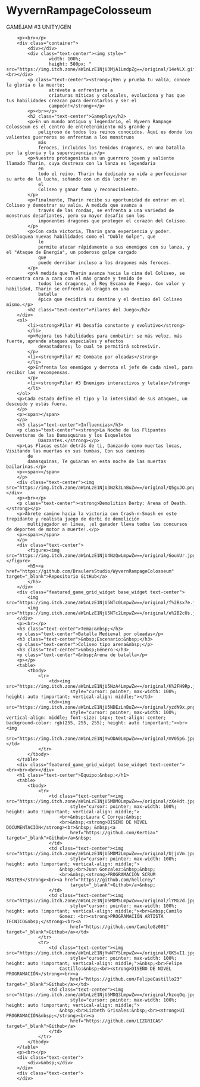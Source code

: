 # WyvernRampageColosseum
 GAMEJAM #3 UNITY/GEN

        <p><br></p>
        <div class="container">
            <div></div>
            <div class="text-center"><img style="
                    width: 100%;
                    height: 500px; " src="https://img.itch.zone/aW1nLzE1NjU3MjA1LmdpZg==/original/14eNLX.gif"><br></div>
            <p class="text-center"><strong>¡Ven y prueba tu valía, conoce la gloria o la muerte;
                    atrévete a enfrentarte a
                    criaturas míticas y colosales, evoluciona y has que tus habilidades crezcan para derrotarlos y ser el
                    campeón!</strong></p>
            <p><br></p>
            <h2 class="text-center">Gameplay</h2>
            <p>En un mundo antiguo y legendario, el Wyvern Rampage Colosseum es el centro de entretenimiento más grande y
                peligroso de todos los reinos conocidos. Aquí es donde los valientes guerreros se enfrentan a los monstruos
                más
                feroces, incluidos los temidos dragones, en una batalla por la gloria y la supervivencia.</p>
            <p>Nuestro protagonista es un guerrero joven y valiente llamado Tharin, cuya destreza con la lanza es legendaria
                en
                todo el reino. Tharin ha dedicado su vida a perfeccionar su arte de la lucha, soñando con un día luchar en
                el
                Coliseo y ganar fama y reconocimiento.
            </p>
            <p>Finalmente, Tharin recibe su oportunidad de entrar en el Coliseo y demostrar su valía. A medida que avanza a
                través de las rondas, se enfrenta a una variedad de monstruos desafiantes, pero su mayor desafío son los
                imponentes dragones que protegen el corazón del Coliseo.
            </p>
            <p>Con cada victoria, Tharin gana experiencia y poder. Desbloquea nuevas habilidades como el "Doble Golpe", que
                le
                permite atacar rápidamente a sus enemigos con su lanza, y el "Ataque de Energía", un poderoso golpe cargado
                que
                puede derribar incluso a los dragones más feroces.
            </p>
            <p>A medida que Tharin avanza hacia la cima del Coliseo, se encuentra cara a cara con el más grande y temido de
                todos los dragones, el Rey Escama de Fuego. Con valor y habilidad, Tharin se enfrenta al dragón en una
                batalla
                épica que decidirá su destino y el destino del Coliseo mismo.</p>
            <h2 class="text-center">Pilares del Juego</h2>
        </div>
        <ol>
            <li><strong>Pilar #1 Desafío constante y evolutivo</strong>
            </li>
            <p>Mejora tus habilidades para combatir: se más veloz, más fuerte, aprende ataques especiales y efectos
                devastadores; lo cual te permitirá sobrevivir.
            </p>
            <li><strong>Pilar #2 Combate por oleadas</strong>
            </li>
            <p>Enfrenta los enemigos y derrota el jefe de cada nivel, para recibir las recompensas.
            </p>
            <li><strong>Pilar #3 Enemigos interactivos y letales</strong>
            </li>
        </ol>
        <p>Cada estado define el tipo y la intensidad de sus ataques, un descuido y estás fuera.
        </p>
        <p><span></span>
        </p>
        <h3 class="text-center">Influencias</h3>
        <p class="text-center"><strong>La Noche de las Flipantes Desventuras de las Damasquinas y los Esqueletos
                Danzantes.</strong></p>
        <p>Las Flacas están detrás de ti, Danzando como muertas locas, Visitando las muertas en sus tumbas, Con sus caminos
            de
            damasquinas, Te guiaran en esta noche de las muertas bailarinas.</p>
        <p><span></span>
        </p>
        <div class="text-center"><img src="https://img.itch.zone/aW1nLzE1NjU3Nzk3LnBuZw==/original/Q5guJO.png"></div>
        <p><br></p>
        <p class="text-center"><strong>Demolition Derby: Arena of Death.</strong></p>
        <p>Ábrete camino hacia la victoria con Crash-n-Smash en este trepidante y realista juego de derbi de demolición
            multijugador en línea, ¡el ganador lleva todos los concursos de deportes de motor a muerte!.</p>
        <p><span></span>
        </p>
        <div class="text-center">
            <figure><img src="https://img.itch.zone/aW1nLzE1NjU4NzQwLmpwZw==/original/GouVUr.jpg"></figure>
            <h5><a href="https://github.com/BraulersStudio/WyvernRampageColosseum" target="_blank">Repositorio GitHub</a>
            </h5>
        </div>
        <div class="featured_game_grid_widget base_widget text-center">
            <img src="https://img.itch.zone/aW1nLzE1NjU5NTc0LmpwZw==/original/f%2Bsx7e.jpg">
            <img src="https://img.itch.zone/aW1nLzE1NjU5NTc2LmpwZw==/original/e%2B2cUs.jpg">
        </div>
        <p><br></p>
        <h3 class="text-center">Tema:&nbsp;</h3>
        <p class="text-center">Batalla Medieval por oleadas</p>
        <h3 class="text-center">&nbsp;Escenario:&nbsp;</h3>
        <p class="text-center">Coliseo tipo arena&nbsp;</p>
        <h3 class="text-center">&nbsp;Género:</h3>
        <p class="text-center">&nbsp;Arena de batalla</p>
        <p></p>
        <table>
            <tbody>
                <tr>
                    <td><img src="https://img.itch.zone/aW1nLzE1NjU5NzA4LmpwZw==/original/K%2FH9Rp.jpg"
                            style="cursor: pointer; max-width: 100%; height: auto !important; vertical-align: middle;"></td>
                    <td><img src="https://img.itch.zone/aW1nLzE1NjU5NDEzLnBuZw==/original/yzdN9x.png"
                            style="cursor: pointer; max-width: 100%; vertical-align: middle; font-size: 14px; text-align: center; background-color: rgb(255, 255, 255); height: auto !important;"><br><img
                            src="https://img.itch.zone/aW1nLzE1NjYwODA0LmpwZw==/original/mV05pG.jpg"></td>
                </tr>
            </tbody>
        </table>
        <div class="featured_game_grid_widget base_widget text-center"><br><br><br></div>
        <h1 class="text-center">Equipo:&nbsp;</h1>
        <table>
            <tbody>
                <tr>
                    <td class="text-center"><img src="https://img.itch.zone/aW1nLzE1NjU5MDM0LmpwZw==/original/zXeHdt.jpg"
                            style="cursor: pointer; max-width: 100%; height: auto !important; vertical-align: middle;">
                        <br>&nbsp;Laura C Correa:&nbsp;
                        <br>&nbsp;<strong>DISEÑO DE NIVEL DOCUMENTACIÓN</strong><br>&nbsp; &nbsp;<a
                            href="https://github.com/Kertiax" target="_blank">Github</a>&nbsp;
                    </td>
                    <td class="text-center"><img src="https://img.itch.zone/aW1nLzE1NjU5MDM2LmpwZw==/original/UjjoVm.jpg"
                            style="cursor: pointer; max-width: 100%; height: auto !important; vertical-align: middle;">
                        &nbsp;<br>Juan Gonzalez:&nbsp;&nbsp;
                        <br>&nbsp;<strong>PROGRAMACIÓN SCRUM MASTER</strong><br><a href="https://github.com/hellcrey"
                            target="_blank">Github</a>&nbsp;
                    </td>
                    <td class="text-center"><img src="https://img.itch.zone/aW1nLzE1NjU5MDM5LmpwZw==/original/lYMG2d.jpg"
                            style="cursor: pointer; max-width: 100%; height: auto !important; vertical-align: middle;"><br>&nbsp;Camilo
                        Gomez: <br><strong>PROGRAMACIÓN ARTISTA TECNICO&nbsp;</strong><br><a
                            href="https://github.com/CamiloGz001" target="_blank">Github</a></td>
                </tr>
                <tr>
                    <td class="text-center"><img src="https://img.itch.zone/aW1nLzE1NjYwNTY5LmpwZw==/original/GK5vI1.jpg"
                            style="cursor: pointer; max-width: 100%; height: auto !important; vertical-align: middle;">&nbsp;<br>Felipe
                        Castillo:&nbsp;<br><strong>DISEÑO DE NIVEL PROGRAMACIÓN</strong><br><a
                            href="https://github.com/FelipeCastillo23" target="_blank">Github</a></td>
                    <td class="text-center"><img src="https://img.itch.zone/aW1nLzE1NjU5MDQ3LmpwZw==/original/hzoqOq.jpg"
                            style="cursor: pointer; max-width: 100%; height: auto !important; vertical-align: middle;">
                        &nbsp;<br>Lizbeth Grisales:&nbsp;<br><strong>UI PROGRAMACIÓN&nbsp;</strong><br><a
                            href="https://github.com/LIZGRICAS" target="_blank">Github</a>
                    </td>
                </tr>
            </tbody>
        </table>
        <p><br></p>
        <div class="text-center">
            <div>&nbsp;</div>
        </div>
        <div class="text-center">
        </div>
